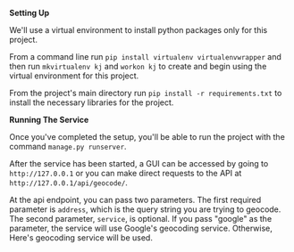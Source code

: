 
**Setting Up**

We'll use a virtual environment to install python packages only for this project. 

From a command line run `pip install virtualenv virtualenvwrapper` and then run `mkvirtualenv kj` and `workon kj` to 
create and begin using the virtual environment for this project. 

From the project's main directory run `pip install -r requirements.txt` to install the necessary libraries for the project.


**Running The Service**

Once you've completed the setup, you'll be able to run the project with the command `manage.py runserver`.

After the service has been started, a GUI can be accessed by going to `http://127.0.0.1` or you can make direct requests
to the API at `http://127.0.0.1/api/geocode/`.

At the api endpoint, you can pass two parameters. The first required parameter is `address`, which is the query string you
are trying to geocode. The second parameter, `service`,  is optional. If you pass "google" as the parameter, the service
will use Google's geocoding service. Otherwise, Here's geocoding service will be used.


